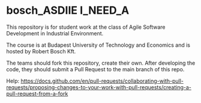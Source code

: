 # bosch_ASDIIE I_NEED_A
This repository is for student work at the class of Agile Software Development in Industrial Environment.

The course is at Budapest University of Technology and Economics and is hosted by Robert Bosch Kft.

The teams should fork this repository, create their own. After developing the code, they should submit a Pull Request to the main branch of this repo.

Help: https://docs.github.com/en/pull-requests/collaborating-with-pull-requests/proposing-changes-to-your-work-with-pull-requests/creating-a-pull-request-from-a-fork
